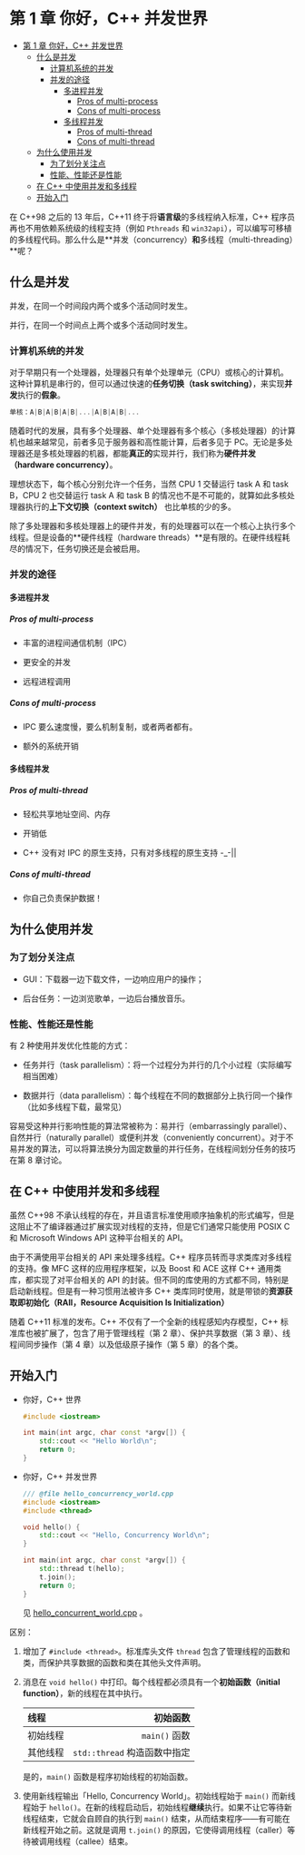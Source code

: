 # 第 1 章 你好，C++ 并发世界

- [第 1 章 你好，C++ 并发世界](#第-1-章-你好c-并发世界)
  - [什么是并发](#什么是并发)
    - [计算机系统的并发](#计算机系统的并发)
    - [并发的途径](#并发的途径)
      - [多进程并发](#多进程并发)
        - [Pros of multi-process](#pros-of-multi-process)
        - [Cons of multi-process](#cons-of-multi-process)
      - [多线程并发](#多线程并发)
        - [Pros of multi-thread](#pros-of-multi-thread)
        - [Cons of multi-thread](#cons-of-multi-thread)
  - [为什么使用并发](#为什么使用并发)
    - [为了划分关注点](#为了划分关注点)
    - [性能、性能还是性能](#性能性能还是性能)
  - [在 C++ 中使用并发和多线程](#在-c-中使用并发和多线程)
  - [开始入门](#开始入门)

在 C++98 之后的 13 年后，C++11 终于将**语言级**的多线程纳入标准，C++ 程序员再也不用依赖系统级的线程支持（例如 `Pthreads` 和 `win32api`），可以编写可移植的多线程代码。那么什么是**并发（concurrency）**和**多线程（multi-threading）**呢？

## 什么是并发

并发，在同一个时间段内两个或多个活动同时发生。

并行，在同一个时间点上两个或多个活动同时发生。

### 计算机系统的并发

对于早期只有一个处理器，处理器只有单个处理单元（CPU）或核心的计算机。这种计算机是串行的，但可以通过快速的**任务切换（task switching）**，来实现**并发**执行的**假象**。

```cpp
单核：A|B|A|B|A|B|...|A|B|A|B|...
```

随着时代的发展，具有多个处理器、单个处理器有多个核心（多核处理器）的计算机也越来越常见，前者多见于服务器和高性能计算，后者多见于 PC。无论是多处理器还是多核处理器的机器，都能**真正的**实现并行，我们称为**硬件并发（hardware concurrency）**。

理想状态下，每个核心分别允许一个任务，当然 CPU 1 交替运行 task A 和 task B，CPU 2 也交替运行 task A 和 task B 的情况也不是不可能的，就算如此多核处理器执行的**上下文切换（context switch）** 也比单核的少的多。

除了多处理器和多核处理器上的硬件并发，有的处理器可以在一个核心上执行多个线程。但是设备的**硬件线程（hardware threads）**是有限的。在硬件线程耗尽的情况下，任务切换还是会被启用。

### 并发的途径

#### 多进程并发

##### Pros of multi-process

- 丰富的进程间通信机制（IPC）
  
- 更安全的并发

- 远程进程调用

##### Cons of multi-process

- IPC 要么速度慢，要么机制复制，或者两者都有。

- 额外的系统开销

#### 多线程并发

##### Pros of multi-thread

- 轻松共享地址空间、内存

- 开销低

- C++ 没有对 IPC 的原生支持，只有对多线程的原生支持 -_-||

##### Cons of multi-thread

- 你自己负责保护数据！

## 为什么使用并发

### 为了划分关注点

- GUI：下载器一边下载文件，一边响应用户的操作；
 
- 后台任务：一边浏览歌单，一边后台播放音乐。

### 性能、性能还是性能

有 2 种使用并发优化性能的方式：

- 任务并行（task parallelism）：将一个过程分为并行的几个小过程（实际编写相当困难）

- 数据并行（data parallelism）：每个线程在不同的数据部分上执行同一个操作（比如多线程下载，最常见）

容易受这种并行影响性能的算法常被称为：易并行（embarrassingly parallel）、自然并行（naturally parallel）或便利并发（conveniently concurrent）。对于不易并发的算法，可以将算法换分为固定数量的并行任务，在线程间划分任务的技巧在第 8 章讨论。

## 在 C++ 中使用并发和多线程

虽然 C++98 不承认线程的存在，并且语言标准使用顺序抽象机的形式编写，但是这阻止不了编译器通过扩展实现对线程的支持，但是它们通常只能使用 POSIX C 和 Microsoft Windows API 这种平台相关的 API。

由于不满使用平台相关的 API 来处理多线程。C++ 程序员转而寻求类库对多线程的支持。像 MFC 这样的应用程序框架，以及 Boost 和 ACE 这样 C++ 通用类库，都实现了对平台相关的 API 的封装。但不同的库使用的方式都不同，特别是启动新线程。但是有一种习惯用法被许多 C++ 类库同时使用，就是带锁的**资源获取即初始化（RAII，Resource Acquisition Is Initialization）**

随着 C++11 标准的发布。C++ 不仅有了一个全新的线程感知内存模型，C++ 标准库也被扩展了，包含了用于管理线程（第 2 章）、保护共享数据（第 3 章）、线程间同步操作（第 4 章）以及低级原子操作（第 5 章）的各个类。

## 开始入门

- 你好，C++ 世界

    ```cpp
    #include <iostream>

    int main(int argc, char const *argv[]) {
        std::cout << "Hello World\n";
        return 0;
    }
    ```

- 你好，C++ 并发世界

    ```cpp
    /// @file hello_concurrency_world.cpp
    #include <iostream>
    #include <thread>

    void hello() {
        std::cout << "Hello, Concurrency World\n";
    }

    int main(int argc, char const *argv[]) {
        std::thread t(hello);
        t.join();
        return 0;
    }
    ```

    见 [hello_concurrent_world.cpp](./hello_concurrent_world.cpp) 。

区别：

1. 增加了 `#include <thread>`。标准库头文件 `thread` 包含了管理线程的函数和类，而保护共享数据的函数和类在其他头文件声明。

2. 消息在 `void hello()` 中打印。每个线程都必须具有一个**初始函数（initial function）**，新的线程在其中执行。

    | 线程     |                     初始函数 |
    | :------- | ---------------------------: |
    | 初始线程 |                `main()` 函数 |
    | 其他线程 | `std::thread` 构造函数中指定 |

    是的，`main()` 函数是程序初始线程的初始函数。

3. 使用新线程输出「Hello, Concurrency World」。初始线程始于 `main()` 而新线程始于 `hello()`。在新的线程启动后，初始线程**继续**执行。如果不让它等待新线程结束，它就会自顾自的执行到 `main()` 结束，从而结束程序——有可能在新线程开始之前。这就是调用 `t.join()` 的原因，它使得调用线程（caller）等待被调用线程（callee）结束。
